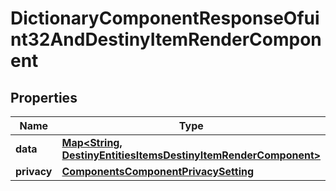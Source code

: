 
# DictionaryComponentResponseOfuint32AndDestinyItemRenderComponent

## Properties
Name | Type | Description | Notes
------------ | ------------- | ------------- | -------------
**data** | [**Map&lt;String, DestinyEntitiesItemsDestinyItemRenderComponent&gt;**](DestinyEntitiesItemsDestinyItemRenderComponent.md) |  |  [optional]
**privacy** | [**ComponentsComponentPrivacySetting**](ComponentsComponentPrivacySetting.md) |  |  [optional]



